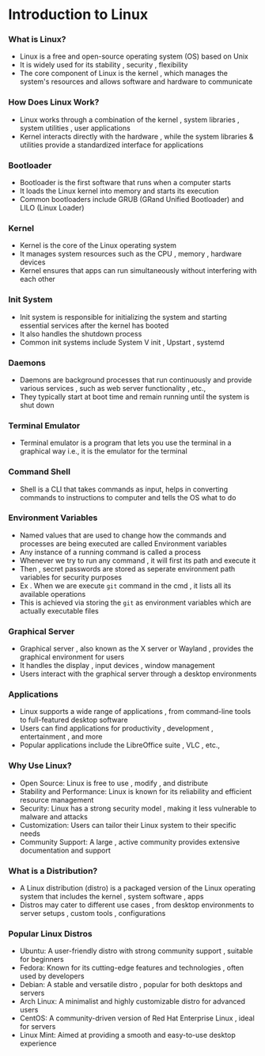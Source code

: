 # Introduction to Linux

### What is Linux?

- Linux is a free and open-source operating system (OS) based on Unix
- It is widely used for its stability , security , flexibility
- The core component of Linux is the kernel , which manages the system's resources and allows software and hardware to communicate

### How Does Linux Work?

- Linux works through a combination of the kernel , system libraries , system utilities , user applications
- Kernel interacts directly with the hardware , while the system libraries & utilities provide a standardized interface for applications

### Bootloader

- Bootloader is the first software that runs when a computer starts
- It loads the Linux kernel into memory and starts its execution
- Common bootloaders include GRUB (GRand Unified Bootloader) and LILO (Linux Loader)

### Kernel

- Kernel is the core of the Linux operating system
- It manages system resources such as the CPU , memory , hardware devices
- Kernel ensures that apps can run simultaneously without interfering with each other

### Init System

- Init system is responsible for initializing the system and starting essential services after the kernel has booted
- It also handles the shutdown process
- Common init systems include System V init , Upstart , systemd

### Daemons

- Daemons are background processes that run continuously and provide various services , such as web server functionality , etc.,
- They typically start at boot time and remain running until the system is shut down

### Terminal Emulator

- Terminal emulator is a program that lets you use the terminal in a graphical way i.e., it is the emulator for the terminal

### Command Shell

- Shell is a CLI that takes commands as input, helps in converting commands to instructions to computer and tells the OS what to do

### Environment Variables

- Named values that are used to change how the commands and processes are being executed are called Environment variables
- Any instance of a running command is called a process
- Whenever we try to run any command , it will first its path and execute it
- Then , secret passwords are stored as seperate environment path variables for security purposes
- Ex . When we are execute `git` command in the cmd , it lists all its available operations
- This is achieved via storing the `git` as environment variables which are actually executable files

### Graphical Server

- Graphical server , also known as the X server or Wayland , provides the graphical environment for users
- It handles the display , input devices , window management
-  Users interact with the graphical server through a desktop environments

### Applications

- Linux supports a wide range of applications , from command-line tools to full-featured desktop software
- Users can find applications for productivity , development , entertainment , and more
- Popular applications include the LibreOffice suite , VLC , etc.,

### Why Use Linux?

- Open Source: Linux is free to use , modify , and distribute
- Stability and Performance: Linux is known for its reliability and efficient resource management
- Security: Linux has a strong security model , making it less vulnerable to malware and attacks
- Customization: Users can tailor their Linux system to their specific needs
- Community Support: A large , active community provides extensive documentation and support

### What is a Distribution?

- A Linux distribution (distro) is a packaged version of the Linux operating system that includes the kernel , system software , apps
- Distros may cater to different use cases , from desktop environments to server setups , custom tools , configurations

### Popular Linux Distros

- Ubuntu: A user-friendly distro with strong community support , suitable for beginners
- Fedora: Known for its cutting-edge features and technologies , often used by developers
- Debian: A stable and versatile distro , popular for both desktops and servers
- Arch Linux: A minimalist and highly customizable distro for advanced users
- CentOS: A community-driven version of Red Hat Enterprise Linux , ideal for servers
- Linux Mint: Aimed at providing a smooth and easy-to-use desktop experience
